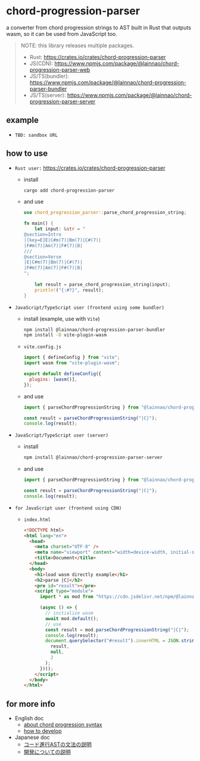 # chord-progression-parser

a converter from chord progression strings to AST built in Rust that outputs wasm, so it can be used from JavaScript too.

> NOTE: this library releases multiple packages.
>
> - Rust: <https://crates.io/crates/chord-progression-parser>
> - JS(CDN): <https://www.npmjs.com/package/@lainnao/chord-progression-parser-web>
> - JS/TS(bundler): <https://www.npmjs.com/package/@lainnao/chord-progression-parser-bundler>
> - JS/TS(server): <https://www.npmjs.com/package/@lainnao/chord-progression-parser-server>

## example

- `TBD: sandbox URL`

## how to use

- `Rust user:` <https://crates.io/crates/chord-progression-parser>
  - install

    ```sh
    cargo add chord-progression-parser
    ```

  - and use

    ```rust
    use chord_progression_parser::parse_chord_progression_string;

    fn main() {
        let input: &str = "
    @section=Intro
    |[key=E]E|C#m(7)|Bm(7)|C#(7)|
    |F#m(7)|Am(7)|F#(7)|B|
    ///
    @section=Verse
    |E|C#m(7)|Bm(7)|C#(7)|
    |F#m(7)|Am(7)|F#(7)|B|
    ";
        
        let result = parse_chord_progression_string(input);
        println!("{:#?}", result);
    }
    ```

- `JavaScript/TypeScript user (frontend using some bundler)`
  - install (example, use with `Vite`)

    ```sh
    npm install @lainnao/chord-progression-parser-bundler
    npm install -D vite-plugin-wasm
    ```

  - `vite.config.js`

      ```js
      import { defineConfig } from "vite";
      import wasm from "vite-plugin-wasm";

      export default defineConfig({
        plugins: [wasm()],
      });
      ```

  - and use

    ```typescript
    import { parseChordProgressionString } from "@lainnao/chord-progression-parser-bundler/chord_progression_parser";

    const result = parseChordProgressionString("|C|");
    console.log(result);
    ```

- `JavaScript/TypeScript user (server)`
  - install

    ```sh
    npm install @lainnao/chord-progression-parser-server
    ```

  - and use

    ```typescript
    import { parseChordProgressionString } from "@lainnao/chord-progression-parser-server/chord_progression_parser";

    const result = parseChordProgressionString("|C|");
    console.log(result);
    ```

- `for JavaScript user (frontend using CDN)`
  - `index.html`

    ```html
    <!DOCTYPE html>
    <html lang="en">
      <head>
        <meta charset="UTF-8" />
        <meta name="viewport" content="width=device-width, initial-scale=1.0" />
        <title>Document</title>
      </head>
      <body>
        <h1>load wasm directly example</h1>
        <h2>parse |C|</h2>
        <pre id="result"></pre>
        <script type="module">
          import * as mod from "https://cdn.jsdelivr.net/npm/@lainnao/chord-progression-parser-web@0.1.12/chord_progression_parser.js";

          (async () => {
            // initialize wasm
            await mod.default();
            // use
            const result = mod.parseChordProgressionString("|C|");
            console.log(result);
            document.querySelector("#result").innerHTML = JSON.stringify(
              result,
              null,
              2
            );
          })();
        </script>
      </body>
    </html>
    ```

## for more info

- English doc
  - [about chord progression syntax](./_docs/en/about-chord-progression-syntax.md)
  - [how to develop](./_docs/en/how-to-develop.md)
- Japanese doc
  - [コード進行ASTの文法の説明](./_docs/ja/about-chord-progression-syntax.md)
  - [開発についての説明](./_docs/ja/how-to-develop.md)
